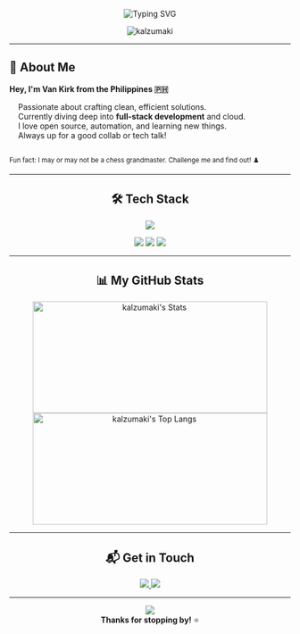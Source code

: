 <!-- Profile README | Designed with love and a bit of flair -->

<p align="center">
  <img src="https://readme-typing-svg.demolab.com?font=Fira+Code&pause=1200&color=00B8D9&center=true&vCenter=true&width=480&lines=Hi+there!+I'm+Van+Kirk+Lumantas;Full-stack+Developer;Let's+build+something+amazing+together!" alt="Typing SVG" />
</p>

<div align="center">
  <img src="https://komarev.com/ghpvc/?username=kalzumaki&label=Profile%20views&color=00b8d9&style=flat" alt="kalzumaki" />  
</div>

---

## 🚀 About Me

**Hey, I'm Van Kirk from the Philippines 🇵🇭**

&nbsp;&nbsp;&nbsp;&nbsp;Passionate about crafting clean, efficient solutions.  
&nbsp;&nbsp;&nbsp;&nbsp;Currently diving deep into **full-stack development** and cloud.  
&nbsp;&nbsp;&nbsp;&nbsp;I love open source, automation, and learning new things.  
&nbsp;&nbsp;&nbsp;&nbsp;Always up for a good collab or tech talk!

<sub><br>Fun fact: I may or may not be a chess grandmaster. Challenge me and find out! ♟️</sub>

---

<h2 align="center">🛠️ Tech Stack</h2>
<p align="center">
  <img src="https://skillicons.dev/icons?i=js,ts,python,php,java,mysql,css" />
</p>
<p align="center">
  <img src="https://skillicons.dev/icons?i=react,nodejs,express,nextjs,laravel,spring,git,docker,postman,vscode" />
  <img src="https://img.shields.io/badge/shadcn/ui-000?style=flat" />
  <img src="https://img.shields.io/badge/Socket.IO-010101?style=flat&logo=socket.io&logoColor=white" />
</p>

---

<h2 align="center">📊 My GitHub Stats</h2>
<p align="center">
  <img src="https://github-readme-stats.vercel.app/api?username=kalzumaki&show_icons=true&theme=tokyonight&card_width=420" width="420" height="200" alt="kalzumaki's Stats" />
  <img src="https://github-readme-stats.vercel.app/api/top-langs/?username=kalzumaki&theme=tokyonight&card_width=420&langs_count=6" width="420" height="200" alt="kalzumaki's Top Langs" />
</p>

---

<h2 align="center">📬 Get in Touch</h2>
<p align="center">
  <a href="mailto:vankirklumantas.dev@gmail.com">
    <img src="https://img.shields.io/badge/Gmail-D14836?style=for-the-badge&logo=gmail&logoColor=white"/>
  </a>
  <a href="https://www.linkedin.com/in/van-kirk-lumantas-921b10357/">
    <img src="https://img.shields.io/badge/LinkedIn-0077B5?style=for-the-badge&logo=linkedin&logoColor=white"/>
  </a>
</p>

---

<p align="center">
  <img src="https://capsule-render.vercel.app/api?type=waving&color=gradient&height=90&section=footer"/>
  <br>
  <b>Thanks for stopping by!</b> ⭐️
</p>
